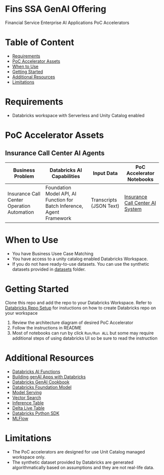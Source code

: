 # Fins SSA GenAI Offering <!-- omit in toc -->

Financial Service Enterprise AI Applications PoC Accelerators

# Table of Content <!-- omit in toc -->
- [Requirements](#requirements)
- [PoC Accelerator Assets](#poc-accelerator-assets)
- [When to Use](#when-to-use)
- [Getting Started](#getting-started)
- [Additional Resources](#additional-resources)
- [Limitations](#limitations)

# Requirements

* Databricks workspace with Serverless and Unity Catalog enabled

# PoC Accelerator Assets

## Insurance Call Center AI Agents


| Business Problem                           | Databricks AI Capabilities                                              | Input Data  | PoC Accelerator Notebooks                                                                           |
|--------------------------------------------|-------------------------------------------------------------------------|-------------|-----------------------------------------------------------------------------------------------------|
| Insurance Call Center Operation Automation | Foundation Model API, AI Function for Batch Inference, Agent Framework  | Transcripts (JSON Text)  | [Insurance Call Center AI System](./insurance_call_center_AI_system/) |

 

# When to Use

- You have Business Usee Case Matching
- You have access to a unity catalog enabled Databricks Workspace.
- If you do not have ready-to-use datasets. You can use the synthetic datasets provided in [datasets](./datasets) folder.

# Getting Started

Clone this repo and add the repo to your Databricks Workspace. Refer to [Databricks Repo Setup](https://docs.databricks.com/en/repos/repos-setup.html) for instuctions on how to create Databricks repo on your workspace

1. Review the architecture diagram of desired PoC Accelerator
3. Follow the instructions in README
4. Most of notebooks can run by click `Run/Run ALL` but some may require additional steps of using databricks UI so be sure to read the instruction


# Additional Resources

* [Databricks AI Functions](https://docs.databricks.com/aws/en/large-language-models/ai-functions)
* [Building genAI Apps with Databricks](https://docs.databricks.com/aws/en/generative-ai/agent-framework/build-genai-apps) 
* [Databricks GenAI Cookbook](https://ai-cookbook.io/)
* [Databricks Foundation Model](https://learn.microsoft.com/en-us/azure/databricks/machine-learning/model-serving/foundation-models)
* [Model Serving](https://learn.microsoft.com/en-us/azure/databricks/machine-learning/model-serving/)
* [Vector Search](https://learn.microsoft.com/en-us/azure/databricks/generative-ai/vector-search)
* [Inference Table](https://learn.microsoft.com/en-us/azure/databricks/machine-learning/model-serving/inference-tables)
* [Delta Live Table](https://learn.microsoft.com/en-us/azure/databricks/delta-live-tables/)
* [Databricks Python SDK](https://databricks-sdk-py.readthedocs.io/en/latest/#)
* [MLFlow](https://learn.microsoft.com/en-us/azure/databricks/mlflow/)

# Limitations

* The PoC accelerators are designed for use Unit Catalog managed workspace only.
* The synthetic dataset provided by Databricks are generated algorithmatically based on assumptions and they are not real-life data.